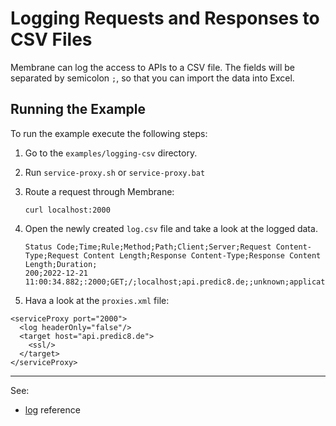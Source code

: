 # Logging Requests and Responses to CSV Files 

Membrane can log the access to APIs to a CSV file. The fields will be separated by semicolon `;`, so that you can import the data into Excel.


## Running the Example

To run the example execute the following steps:

1. Go to the `examples/logging-csv` directory.
2. Run `service-proxy.sh` or `service-proxy.bat`
4. Route a request through Membrane:

    ```
    curl localhost:2000
    ```

5. Open the newly created `log.csv` file and take a look at the logged data.

    ```
    Status Code;Time;Rule;Method;Path;Client;Server;Request Content-Type;Request Content Length;Response Content-Type;Response Content Length;Duration;
    200;2022-12-21 11:00:34.882;:2000;GET;/;localhost;api.predic8.de;;unknown;application/json;336;32;
    ```

6. Hava a look at the `proxies.xml` file:

```
<serviceProxy port="2000">
  <log headerOnly="false"/>
  <target host="api.predic8.de">
    <ssl/>
  </target>
</serviceProxy>
```
--- 
See:
- [log](https://membrane-soa.org/api-gateway-doc/current/configuration/reference/log.htm) reference
